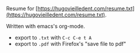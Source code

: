 Resume for [https://hugovieilledent.com/resume.txt](https://hugovieilledent.com/resume.txt).

Written with emacs's org-mode.

- export to `.txt` with `C-c C-e t A`
- export to `.pdf` with Firefox's "save file to pdf"
